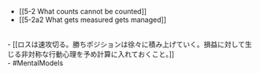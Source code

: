 - [[5-2 What counts cannot be counted]]
- [[5-2a2 What gets measured gets managed]]
<br>
- [[ロスは速攻切る。勝ちポジションは徐々に積み上げていく。損益に対して生じる非対称な行動心理を予め計算に入れておくこと。]]
<br>
- #MentalModels
